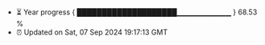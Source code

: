 - ⏳ Year progress { ████████████████████▁▁▁▁▁▁▁▁▁▁ } 68.53 %
- ⏰ Updated on Sat, 07 Sep 2024 19:17:13 GMT

